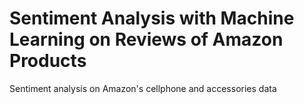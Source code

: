 # Sentiment Analysis with Machine Learning on Reviews of Amazon Products
Sentiment analysis on Amazon's cellphone and accessories data
